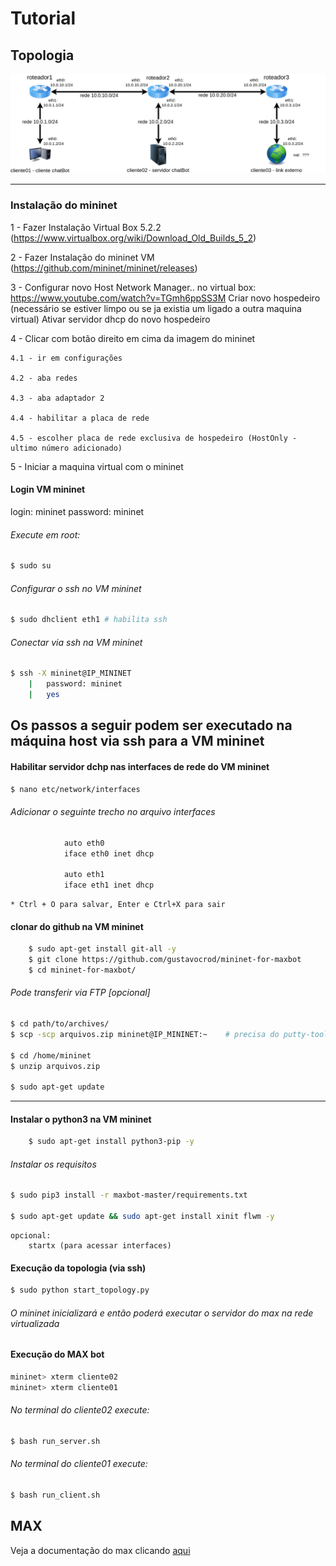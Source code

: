 # Tutorial

## Topologia

![Topologia](images/topologia.png)

---

### Instalação do mininet

1 - Fazer Instalação Virtual Box 5.2.2 (https://www.virtualbox.org/wiki/Download_Old_Builds_5_2)

2 - Fazer Instalação do mininet VM (https://github.com/mininet/mininet/releases)

3 - Configurar novo Host Network Manager.. no virtual box:	https://www.youtube.com/watch?v=TGmh6ppSS3M
	Criar novo hospedeiro (necessário se estiver limpo ou se ja existia um ligado a outra maquina virtual)
	Ativar servidor dhcp do novo hospedeiro

4 - Clicar com botão direito em cima da imagem do mininet

	4.1 - ir em configurações
	
	4.2 - aba redes
	
	4.3 - aba adaptador 2 
	
	4.4 - habilitar a placa de rede 
	
	4.5 - escolher placa de rede exclusiva de hospedeiro (HostOnly - ultimo número adicionado)

5 - Iniciar a maquina virtual com o mininet

#### Login VM mininet
login: mininet
password: mininet

###### Execute em root:
``` bash
$ sudo su
```
###### Configurar o ssh no VM mininet
``` bash
$ sudo dhclient eth1 # habilita ssh
```
###### Conectar via ssh na VM mininet

``` bash
$ ssh -X mininet@IP_MININET
	|	password: mininet
	|	yes
```
## Os passos a seguir podem ser executado na máquina host via ssh para a VM mininet

#### Habilitar servidor dchp nas interfaces de rede do VM mininet

``` bash
$ nano etc/network/interfaces
```
###### Adicionar o seguinte trecho no arquivo interfaces
``` bash
			auto eth0
			iface eth0 inet dhcp
			
			auto eth1
			iface eth1 inet dhcp
```
    * Ctrl + O para salvar, Enter e Ctrl+X para sair

#### clonar do github na VM mininet
``` bash
    $ sudo apt-get install git-all -y
    $ git clone https://github.com/gustavocrod/mininet-for-maxbot
    $ cd mininet-for-maxbot/
```    
###### Pode transferir via FTP [opcional]

``` bash
$ cd path/to/archives/
$ scp -scp arquivos.zip mininet@IP_MININET:~    # precisa do putty-tools

$ cd /home/mininet
$ unzip arquivos.zip
    
$ sudo apt-get update
````    
---
	
#### Instalar o python3 na VM mininet
``` bash
	$ sudo apt-get install python3-pip -y
```
###### Instalar os requisitos
``` bash
$ sudo pip3 install -r maxbot-master/requirements.txt

$ sudo apt-get update && sudo apt-get install xinit flwm -y
```
	opcional:
		startx (para acessar interfaces)

#### Execução da topologia (via ssh)
``` bash
$ sudo python start_topology.py
```
###### O mininet inicializará e então poderá executar o servidor do max na rede virtualizada

#### Execução do MAX bot

``` bash
mininet> xterm cliente02
mininet> xterm cliente01
```

###### No terminal do cliente02 execute:
``` bash
$ bash run_server.sh
```

###### No terminal do cliente01 execute:
``` bash
$ bash run_client.sh
```

## MAX

Veja a documentação do max clicando [aqui](https://github.com/gustavocrod/maxbot)




